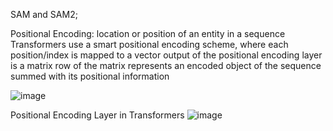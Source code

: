 SAM and SAM2;

Positional Encoding: location or position of an entity in a sequence 
Transformers use a smart positional encoding scheme, where each position/index is mapped to a vector
output of the positional encoding layer is a matrix
row of the matrix represents an encoded object of the sequence summed with its positional information

![image](https://github.com/user-attachments/assets/51f223a8-83b4-48c3-b77f-1a9d65011882)

Positional Encoding Layer in Transformers
![image](https://github.com/user-attachments/assets/25a70e51-bc16-42e9-a4e4-c864c30b1132)
